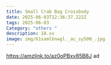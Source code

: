 ```yaml
---
title: Small Crab Bag Crossbody
date: 2025-06-03T12:36:37.222Z
tags: 2025-06-03
Category: "others "
description: 18.xx
image: img/61samlbnwgl._ac_sy500_.jpg
---
```

<!--StartFragment-->

https://amzlink.to/az0oPBxv85B8J   ad 

<!--EndFragment-->